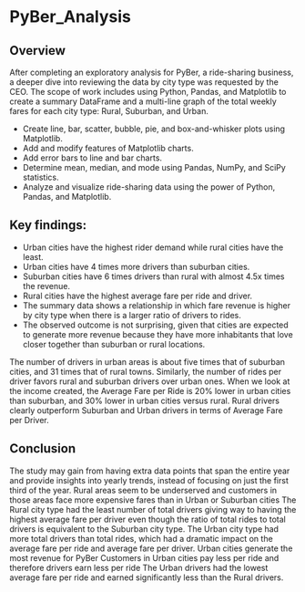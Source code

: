# PyBer_Analysis
## Overview 

After completing an exploratory analysis for PyBer, a ride-sharing business, a deeper dive into reviewing the data by city type was requested by the CEO. The scope of work includes using Python, Pandas, and Matplotlib to create a summary DataFrame and a multi-line graph of the total weekly fares for each city type: Rural, Suburban, and Urban.

- Create line, bar, scatter, bubble, pie, and box-and-whisker plots using Matplotlib.
- Add and modify features of Matplotlib charts. 
- Add error bars to line and bar charts.
- Determine mean, median, and mode using Pandas, NumPy, and SciPy statistics.
- Analyze and visualize ride-sharing data using the power of Python, Pandas, and Matplotlib.





## Key findings:
- Urban cities have the highest rider demand while rural cities have the least.
- Urban cities have 4 times more drivers than suburban cities.
-	Suburban cities have 6 times drivers than rural with almost 4.5x times the revenue.
-	Rural cities have the highest average fare per ride and driver.
-	The summary data shows a relationship in which fare revenue is higher by city type when there is a larger ratio of drivers to rides.
-	The observed outcome is not surprising, given that cities are expected to generate more revenue because they have more inhabitants that love closer together than suburban or rural locations.

The number of drivers in urban areas is about five times that of suburban cities, and 31 times that of rural towns. Similarly, the number of rides per driver favors rural and suburban drivers over urban ones. 
When we look at the income created, the Average Fare per Ride is 20% lower in urban cities than suburban, and 30% lower in urban cities versus rural.
Rural drivers clearly outperform Suburban and Urban drivers in terms of Average Fare per Driver. 







## Conclusion
The study may gain from having extra data points that span the entire year and provide insights into yearly trends, instead of focusing on just the first third of the year. Rural areas seem to be underserved and customers in those areas face more expensive fares than in Urban or Suburban cities The Rural city type had the least number of total drivers giving way to having the highest average fare per driver even though the ratio of total rides to total drivers is equivalent to the Suburban city type. The Urban city type had more total drivers than total rides, which had a dramatic impact on the average fare per ride and average fare per driver. Urban cities generate the most revenue for PyBer Customers in Urban cities pay less per ride and therefore drivers earn less per ride The Urban drivers had the lowest average fare per ride and earned significantly less than the Rural drivers.
